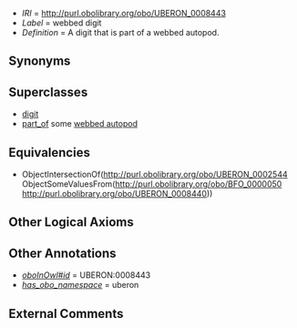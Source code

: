  * *IRI* = http://purl.obolibrary.org/obo/UBERON_0008443
 * *Label* = webbed digit
 * *Definition* = A digit that is part of a webbed autopod.

## Synonyms


## Superclasses

 * [digit](../../UBERON/44/UBERON_0002544.md)
 * [part_of](../../BFO/50/BFO_0000050.md) some [webbed autopod](../../UBERON/40/UBERON_0008440.md)

## Equivalencies

 * ObjectIntersectionOf(<http://purl.obolibrary.org/obo/UBERON_0002544> ObjectSomeValuesFrom(<http://purl.obolibrary.org/obo/BFO_0000050> <http://purl.obolibrary.org/obo/UBERON_0008440>))

## Other Logical Axioms


## Other Annotations

 * *[oboInOwl#id](../../id/oboInOwl#id.md)* = UBERON:0008443
 * *[has_obo_namespace](../../ce/oboInOwl#hasOBONamespace.md)* = uberon

## External Comments

